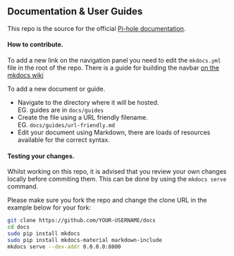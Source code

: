  ##	Documentation & User Guides

This repo is the source for the official [Pi-hole documentation](https://docs.pi-hole.net/).

#### How to contribute.
To add a new link on the navigation panel you need to edit the `mkdocs.yml` file in the root of the repo. There is a guide for building the navbar [on the mkdocs wiki]( https://www.mkdocs.org/user-guide/configuration/#nav)

To add a new document or guide. 

- Navigate to the directory where it will be hosted.  
	EG. guides are in `docs/guides`
- Create the file using a URL friendly filename.  
	EG. `docs/guides/url-friendly.md`
- Edit your document using Markdown, there are loads of resources available for the correct syntax.


#### Testing your changes.
Whilst working on this repo, it is advised that you review your own changes locally before commiting them. This can be done by using the `mkdocs serve` command.  

Please make sure you fork the repo and change the clone URL in the example below for your fork:

```bash
git clone https://github.com/YOUR-USERNAME/docs
cd docs
sudo pip install mkdocs
sudo pip install mkdocs-material markdown-include
mkdocs serve --dev-addr 0.0.0.0:8000
```
